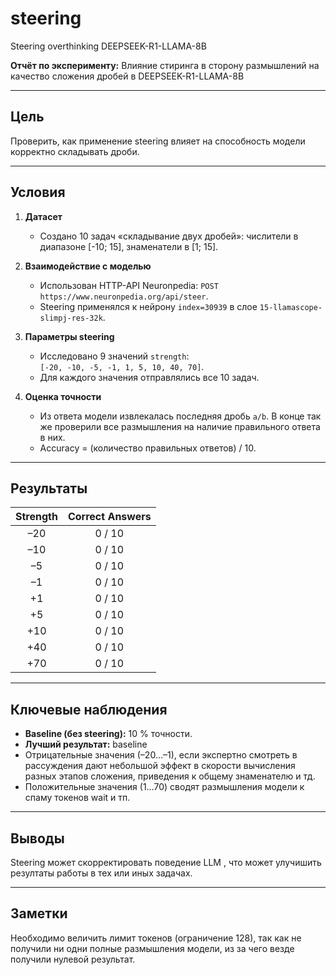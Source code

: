 # steering
Steering overthinking DEEPSEEK-R1-LLAMA-8B 

**Отчёт по эксперименту:** Влияние стиринга в сторону размышлений на качество сложения дробей в DEEPSEEK-R1-LLAMA-8B

---

## Цель  
Проверить, как применение steering влияет на способность модели корректно складывать дроби.

---

## Условия  

1. **Датасет**  
   - Создано 10 задач «складывание двух дробей»: числители в диапазоне \[-10; 15\], знаменатели в \[1; 15\].  

2. **Взаимодействие с моделью**  
   - Использован HTTP-API Neuronpedia: `POST https://www.neuronpedia.org/api/steer`.  
   - Steering применялся к нейрону `index=30939` в слое `15-llamascope-slimpj-res-32k`.

3. **Параметры steering**  
   - Исследовано 9 значений `strength`:  
     `[-20, -10, -5, -1, 1, 5, 10, 40, 70]`.  
   - Для каждого значения отправлялись все 10 задач.

4. **Оценка точности**  
   - Из ответа модели извлекалась последняя дробь `a/b`. В конце так же проверили все размышления на наличие правильного ответа в них.  
   - Accuracy = (количество правильных ответов) / 10.

---

## Результаты  

| Strength | Correct Answers | 
|:--------:|:---------------:|
| –20      | 0 / 10          |
| –10      | 0 / 10          |
| –5       | 0 / 10          |
| –1       | 0 / 10          |
| +1       | 0 / 10          |
| +5       | 0 / 10          |
| +10      | 0 / 10          |
| +40      | 0 / 10          |
| +70      | 0 / 10          |

---

## Ключевые наблюдения  
- **Baseline (без steering):** 10 % точности. 
- **Лучший результат:** baseline  
- Отрицательные значения (–20…–1), если экспертно смотреть в рассуждения дают небольшой эффект в скорости вычисления разных этапов сложения, приведения к общему знаменателю и тд.  
- Положительные значения (1…70) сводят размышления модели к спаму токенов wait и тп.

---

## Выводы  
Steering может скорректировать поведение LLM , что может улучишить резултаты работы в тех или иных задачах. 

---

## Заметки  
Необходимо величить лимит токенов (ограничение 128), так как не получили ни одни полные размышления модели, из за чего везде получили нулевой результат.  
